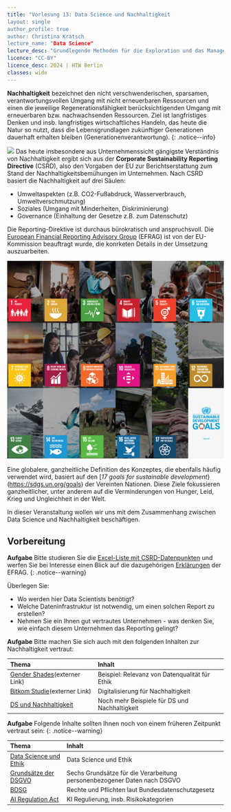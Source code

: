 ```yaml
---
title: "Vorlesung 13: Data Science und Nachhaltigkeit
layout: single
author_profile: true
author: Christina Kratsch
lecture_name: "Data Science"
lecture_desc: "Grundlegende Methoden für die Exploration und das Management von Daten."
licence: "CC-BY"
licence_desc: 2024 | HTW Berlin 
classes: wide
---
```


**Nachhaltigkeit** bezeichnet den nicht verschwenderischen, sparsamen, verantwortungsvollen Umgang mit nicht erneuerbaren Ressourcen und einen die jeweilige Regenerationsfähigkeit berücksichtigenden Umgang mit erneuerbaren bzw. nachwachsenden Ressourcen. Ziel ist langfristiges Denken und insb. langfristiges wirtschaftliches Handeln, das heute die Natur so nutzt, dass die Lebensgrundlagen zukünftiger Generationen dauerhaft erhalten bleiben (Generationenverantwortung).
{: .notice--info} 

![](img/csrd-säulen.png)
Das heute insbesondere aus Unternehmenssicht gängigste Verständnis von Nachhaltigkeit ergibt sich aus der **Corporate Sustainability Reporting Directive** (CSRD), also den Vorgaben der EU zur Berichtserstattung zum Stand der Nachhaltigkeitsbemühungen im Unternehmen. Nach CSRD basiert die Nachhaltigkeit auf drei Säulen:
* Umweltaspekten (z.B. CO2-Fußabdruck, Wasserverbrauch, Umweltverschmutzung)
* Soziales (Umgang mit Minderheiten, Diskriminierung)
* Governance (Einhaltung der Gesetze z.B. zum Datenschutz)

Die Reporting-Direktive ist durchaus bürokratisch und anspruchsvoll. Die [European Financial Reporting Advisory Group](https://de.wikipedia.org/wiki/European_Financial_Reporting_Advisory_Group) (EFRAG) ist von der EU-Kommission beauftragt wurde, die konrketen Details in der Umsetzung auszuarbeiten. 


![](img/un-goals.png)

Eine globalere, ganzheitliche Definition des Konzeptes, die ebenfalls häufig verwendet wird, basiert auf den [*17 goals for sustainable development*}(https://sdgs.un.org/goals) der Vereinten Nationen. Diese Ziele fokussieren ganzheitlicher, unter anderem auf die Verminderungen von Hunger, Leid, Krieg und Ungleichheit in der Welt.

In dieser Veranstaltung wollen wir uns mit dem Zusammenhang zwischen Data Science und Nachhaltigkeit beschäftigen.


## Vorbereitung

**Aufgabe** Bitte studieren Sie die [Excel-Liste mit CSRD-Datenpunkten](https://efrag.sharefile.com/share/view/s6e410fb208aa4685bf9c482ee405f48d/foa75419-44c9-4081-85a5-43217a6e8732) und werfen Sie bei Interesse einen Blick auf die dazugehörigen [Erklärungen](https://www.efrag.org/Assets/Download?assetUrl=/sites/webpublishing/SiteAssets/EFRAG+IG+3+List+of+ESRS+Data+Points+-+Explanatory+Note.pdf) der EFRAG. 
{: .notice--warning} 

Überlegen Sie:
* Wo werden hier Data Scientists benötigt?
* Welche Dateninfrastruktur ist notwendig, um einen solchen Report zu erstellen?
* Nehmen Sie ein Ihnen gut vertrautes Unternehmen - was denken Sie, wie einfach diesem Unternehmen das Reporting gelingt?


**Aufgabe** Bitte machen Sie sich auch mit den folgenden Inhalten zur Nachhaltigkeit vertraut:


| Thema | Inhalt | 
| :------------- |  :---------- |
| [Gender Shades](http://gendershades.org)(externer Link) | Beispiel: Relevanz von Datenqualität für Ethik | 
| [Bitkom Studie](https://www.bitkom.org/sites/default/files/2021-10/20211010_bitkom_studie_klimaeffekte_der_digitalisierung.pdf)(externer Link) | Digitalisierung für Nachhaltigkeit |
| [DS und Nachhaltigkeit](/modules/sustainability/sustainability.md) | Noch mehr Beispiele für DS und Nachhaltigkeit | 

**Aufgabe** Folgende Inhalte sollten Ihnen noch von einem früheren Zeitpunkt vertraut sein:
{: .notice--warning} 

| Thema | Inhalt | 
| :------------- |  :---------- |
| [Data Science und Ethik](/modules/02-ethics/ethics.md) | Data Science und Ethik |
| [Grundsätze der DSGVO]("https://de.wikipedia.org/wiki/Datenschutz-Grundverordnung#Grunds%C3%A4tze_der_Verarbeitung_personenbezogener_Daten") | Sechs Grundsätze für die Verarbeitung personenbezogener Daten nach DSGVO |
| [BDSG](https://de.wikipedia.org/wiki/Bundesdatenschutzgesetz) | Rechte und Pflichten laut Bundesdatenschutzgesetz |
| [AI Regulation Act](https://en.wikipedia.org/wiki/Artificial_Intelligence_Act) | KI Regulierung, insb. Risikokategorien |
